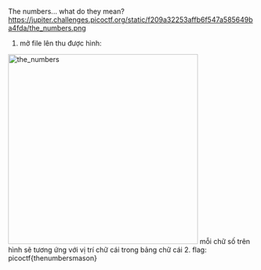 The numbers... what do they mean?
https://jupiter.challenges.picoctf.org/static/f209a32253affb6f547a585649ba4fda/the_numbers.png

1. mở file lên thu được hình:
<img width="387" alt="the_numbers" src="https://github.com/chaumoon/Cryptography/assets/127403046/0e2ffaea-56ab-45f9-aa50-7c0e9cb270a9">
mỗi chữ số trên hình sẽ tương ứng với vị trí chữ cái trong bảng chữ cái 
2. flag: picoctf{thenumbersmason}
